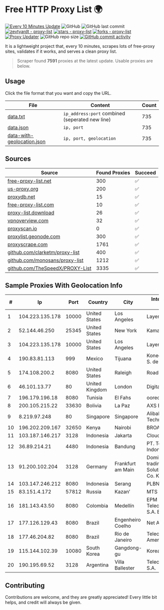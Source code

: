 
# Free HTTP Proxy List 🌍

[![Every 10 Minutes Update](https://github.com/mertguvencli/http-proxy-list/actions/workflows/main.yml/badge.svg?branch=main)](https://github.com/mertguvencli/http-proxy-list/actions/workflows/main.yml)
![GitHub](https://img.shields.io/github/license/mertguvencli/http-proxy-list)
![GitHub last commit](https://img.shields.io/github/last-commit/mertguvencli/http-proxy-list)
[![zevtyardt - proxy-list](https://img.shields.io/static/v1?label=zevtyardt&message=proxy-list&color=blue&logo=github)](https://github.com/zevtyardt/proxy-list "Go to GitHub repo")
[![stars - proxy-list](https://img.shields.io/github/stars/zevtyardt/proxy-list?style=social)](https://github.com/zevtyardt/proxy-list)
[![forks - proxy-list](https://img.shields.io/github/forks/zevtyardt/proxy-list?style=social)](https://github.com/zevtyardt/proxy-list)
[![Proxy Updater](https://github.com/zevtyardt/proxy-list/workflows/Proxy%20Updater/badge.svg)](https://github.com/zevtyardt/proxy-list/actions?query=workflow:"Proxy+Updater")
![GitHub repo size](https://img.shields.io/github/repo-size/zevtyardt/proxy-list)
[![GitHub commit activity](https://img.shields.io/github/commit-activity/m/zevtyardt/proxy-list?logo=commits)](https://github.com/zevtyardt/proxy-list/commits/main)

It is a lightweight project that, every 10 minutes, scrapes lots of free-proxy sites, validates if it works, and serves a clean proxy list.

> Scraper found **7591** proxies at the latest update. Usable proxies are below.

## Usage

Click the file format that you want and copy the URL.

|File|Content|Count|
|----|-------|-----|
|[data.txt](https://raw.githubusercontent.com/mertguvencli/http-proxy-list/main/proxy-list/data.txt)|`ip_address:port` combined (seperated new line)|735|
|[data.json](https://raw.githubusercontent.com/mertguvencli/http-proxy-list/main/proxy-list/data.json)|`ip, port`|735|
|[data-with-geolocation.json](https://raw.githubusercontent.com/mertguvencli/http-proxy-list/main/proxy-list/data-with-geolocation.json)|`ip, port, geolocation`|735|

## Sources

|Source|Found Proxies|Succeed|
|------|-------------|-------|
|[free-proxy-list.net](https://free-proxy-list.net)|300|✅|
|[us-proxy.org](https://www.us-proxy.org)|200|✅|
|[proxydb.net](http://proxydb.net)|15|✅|
|[free-proxy-list.com](https://free-proxy-list.com/?page=&port=&type%5B%5D=http&type%5B%5D=https&up_time=0&search=Search)|10|✅|
|[proxy-list.download](https://www.proxy-list.download/HTTP)|26|✅|
|[vpnoverview.com](https://vpnoverview.com/privacy/anonymous-browsing/free-proxy-servers)|32|✅|
|[proxyscan.io](https://www.proxyscan.io)|0|✅|
|[proxylist.geonode.com](https://proxylist.geonode.com/api/proxy-list?limit=300&page=1&sort_by=lastChecked&sort_type=desc&protocols=http,https)|300|✅|
|[proxyscrape.com](https://api.proxyscrape.com/v2/?request=displayproxies&protocol=http&timeout=10000&country=all&ssl=all&anonymity=all)|1761|✅|
|[github.com/clarketm/proxy-list](https://raw.githubusercontent.com/clarketm/proxy-list/master/proxy-list-raw.txt)|400|✅|
|[github.com/monosans/proxy-list](https://raw.githubusercontent.com/monosans/proxy-list/main/proxies/http.txt)|1212|✅|
|[github.com/TheSpeedX/PROXY-List](https://raw.githubusercontent.com/TheSpeedX/PROXY-List/master/http.txt)|3335|✅|


## Sample Proxies With Geolocation Info

|#|Ip|Port|Country|City|Internet Service Provider|
|-|--|----|-------|----|-------------------------|
|1|104.223.135.178|10000|United States|Los Angeles|LayerHost|
|2|52.144.46.250|25345|United States|New York|Kamatera, Inc.|
|3|104.223.135.178|10000|United States|Los Angeles|LayerHost|
|4|190.83.81.113|999|Mexico|Tijuana|Konecta de Mexico, S. de R.L. de C.V.|
|5|174.108.200.2|8080|United States|Raleigh|Road Runner|
|6|46.101.13.77|80|United Kingdom|London|DigitalOcean, LLC|
|7|196.179.196.18|8080|Tunisia|El Fahs|ooredoo TN|
|8|200.105.215.22|33630|Bolivia|La Paz|AXS Bolivia S. A.|
|9|8.219.97.248|80|Singapore|Singapore|Alibaba (US) Technology Co., Ltd.|
|10|196.202.209.167|32650|Kenya|Nairobi|BROADBAND-ADSL|
|11|103.187.146.217|3128|Indonesia|Jakarta|Cloud Host Pte Ltd|
|12|36.89.214.21|4480|Indonesia|Bandung|PT. Telekomunikasi Indonesia|
|13|91.200.102.204|3128|Germany|Frankfurt am Main|Dominic Scholz trading as ITP-Solutions GmbH & Co. KG|
|14|103.147.246.212|8080|Indonesia|Serang|PLBNET|
|15|83.151.4.172|57812|Russia|Kazan’|MTS PJSC|
|16|181.143.43.50|8080|Colombia|Medellín|EPM Telecomunicaciones S.A. E.S.P.|
|17|177.126.129.43|8080|Brazil|Engenheiro Coelho|Net Aki Internet Ltda|
|18|177.46.204.82|8080|Brazil|Rio de Janeiro|Telecom South America S/A|
|19|115.144.102.39|10080|South Korea|Gangdong-gu|Korea Telecom|
|20|190.195.69.52|3128|Argentina|Villa Ballester|Telecom Argentina S.A.|



## Contributing

Contributions are welcome, and they are greatly appreciated! Every
little bit helps, and credit will always be given.

